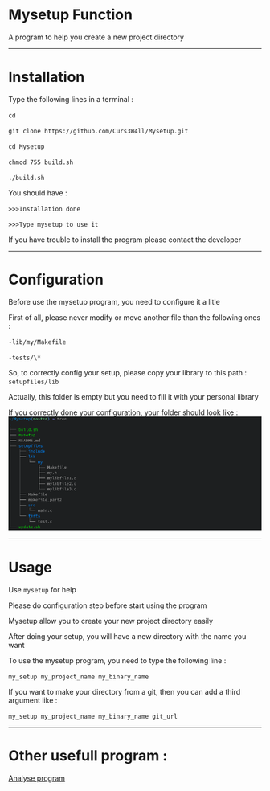 # Mysetup Function
A program to help you create a new project directory

---
# Installation
Type the following lines in a terminal :

`cd`

`git clone https://github.com/Curs3W4ll/Mysetup.git`

`cd Mysetup`

`chmod 755 build.sh`

`./build.sh`


You should have :

`>>>Installation done`

`>>>Type mysetup to use it`


If you have trouble to install the program please contact the developer


---
# Configuration
Before use the mysetup program, you need to configure it a litle

First of all, please never modify or move another file than the following ones :

`-lib/my/Makefile`

`-tests/\*`


So, to correctly config your setup, please copy your library to this path : `setupfiles/lib`

Actually, this folder is empty but you need to fill it with your personal library

If you correctly done your configuration, your folder should look like :
![Exemple directory tree](img/exemple_directory.png)


---
# Usage
Use `mysetup` for help


Please do configuration step before start using the program

Mysetup allow you to create your new project directory easily

After doing your setup, you will have a new directory with the name you want

To use the mysetup program, you need to type the following line :

`my_setup my_project_name my_binary_name`

If you want to make your directory from a git, then you can add a third argument like :

`my_setup my_project_name my_binary_name git_url`



---
# Other usefull program :
[Analyse program](https://github.com/benalex33000/AnalyseFunction)
